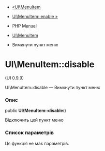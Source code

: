 - [«UI\MenuItem](class.ui-menuitem.md)
- [UI\MenuItem::enable »](ui-menuitem.enable.md)

- [PHP Manual](index.md)
- [UI\MenuItem](class.ui-menuitem.md)
- Вимкнути пункт меню

# UI\MenuItem::disable

(UI 0.9.9)

UI\MenuItem::disable — Вимкнути пункт меню

### Опис

public **UI\MenuItem::disable**()

Відключить цей пункт меню

### Список параметрів

Ця функція не має параметрів.
